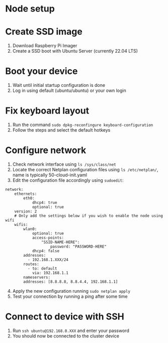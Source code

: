 # Node setup

# Create SSD image

1. Download Raspberry Pi Imager
2. Create a SSD boot with Ubuntu Server (currently 22.04 LTS)

# Boot your device

1. Wait until initial startup configuration is done
2. Log in using default (ubuntu/ubuntu) or your own login

# Fix keyboard layout

1. Run the command `sudo dpkg-reconfingure keyboard-configuration`
2. Follow the steps and select the default hotkeys

# Configure network

1. Check network interface using `ls /sys/class/net`
2. Locate the correct Netplan configuration files using `ls /etc/netplan/`, name is typically 50-cloud-init.yaml
3. Edit the configuration file accordingly using `sudoedit`:

```
network:
    ethernets:
        eth0:
            dhcp4: true
            optional: true
    version: 2
    # Only add the settings below if you wish to enable the node using wifi
    wifis:
        wlan0:
            optional: true
            access-points:
                "SSID-NAME-HERE":
                    password: "PASSWORD-HERE"
            dhcp4: false
	    addresses:
	      - 192.168.1.XXX/24
	    routes:
	      - to: default
	        via: 192.168.1.1
	    nameservers:
		addresses: [8.8.8.8, 8.8.4.4, 192.168.1.1]
```
4. Apply the new configuration running `sudo netplan apply`
5. Test your connection by running a ping after some time

# Connect to device with SSH

1. Run `ssh ubuntu@192.168.0.XXX` and enter your password
2. You should now be connected to the cluster device

